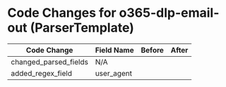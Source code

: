 # Code Changes for o365-dlp-email-out (ParserTemplate)

| Code Change | Field Name | Before | After |
|-------------|------------|--------|-------|
| changed_parsed_fields | N/A |  |  |
| added_regex_field | user_agent |  |  |